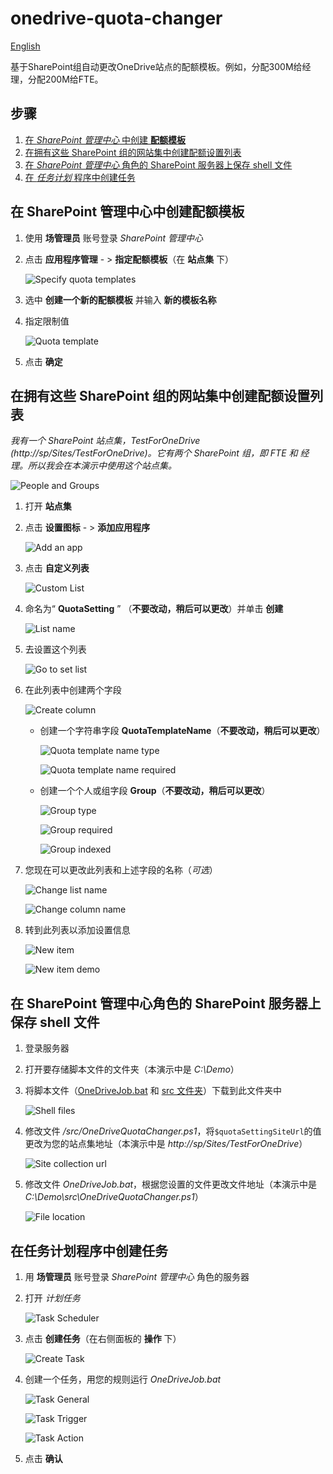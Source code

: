 # onedrive-quota-changer

[English](README.md)

基于SharePoint组自动更改OneDrive站点的配额模板。例如，分配300M给经理，分配200M给FTE。

## 步骤
1. [在 _SharePoint 管理中心_ 中创建 __配额模板__](#在-sharepoint-管理中心中创建配额模板)
2. [在拥有这些 SharePoint 组的网站集中创建配额设置列表](#在拥有这些-sharepoint-组的网站集中创建配额设置列表)
3. [在 _SharePoint 管理中心_ 角色的 SharePoint 服务器上保存 shell 文件](#在-sharepoint-管理中心角色的-sharepoint-服务器上保存-shell-文件)
4. [在 _任务计划_ 程序中创建任务](#在任务计划程序中创建任务)

## 在 SharePoint 管理中心中创建配额模板
1. 使用 __场管理员__ 账号登录 _SharePoint 管理中心_
2. 点击 __应用程序管理__ - > __指定配额模板__（在 __站点集__ 下）

    ![Specify quota templates](images/specify-quota-templates.png)

3. 选中 __创建一个新的配额模板__ 并输入 __新的模板名称__
4. 指定限制值

    ![Quota template](images/quota-template.png)

5. 点击 __确定__

## 在拥有这些 SharePoint 组的网站集中创建配额设置列表
_我有一个 SharePoint 站点集，TestForOneDrive (http://sp/Sites/TestForOneDrive)。它有两个 SharePoint 组，即 FTE 和 经理。所以我会在本演示中使用这个站点集。_

![People and Groups](images/people-and-groups.PNG)

1. 打开 __站点集__
2. 点击 __设置图标__ - > __添加应用程序__

    ![Add an app](images/add-an-app.PNG)

3. 点击 __自定义列表__

    ![Custom List](images/custom-list.PNG)

4. 命名为“ __QuotaSetting__ ” （__不要改动，稍后可以更改__）并单击 __创建__

    ![List name](images/list-name.PNG)

5. 去设置这个列表

    ![Go to set list](images/go-to-set-list.PNG)

6. 在此列表中创建两个字段

    ![Create column](images/create-column.PNG)

    - 创建一个字符串字段 __QuotaTemplateName__（__不要改动，稍后可以更改__）

        ![Quota template name type](images/quota-template-name-type.PNG)
        
        ![Quota template name required](images/quota-template-name-required.PNG)

    - 创建一个个人或组字段 __Group__（__不要改动，稍后可以更改__）

        ![Group type](images/group-type.PNG)

        ![Group required](images/group-required.PNG)

        ![Group indexed](images/group-indexed.PNG)

7. 您现在可以更改此列表和上述字段的名称（_可选_）

    ![Change list name](images/change-list-name.PNG)

    ![Change column name](images/change-columns.PNG)

8. 转到此列表以添加设置信息

    ![New item](images/new-item.PNG)

    ![New item demo](images/new-item-demo.PNG)

## 在 SharePoint 管理中心角色的 SharePoint 服务器上保存 shell 文件

1. 登录服务器
2. 打开要存储脚本文件的文件夹（本演示中是 _C:\Demo_）
3. 将脚本文件（[OneDriveJob.bat](OneDriveJob.bat) 和 [src 文件夹](src)）下载到此文件夹中

    ![Shell files](images/shell-files.PNG)

4. 修改文件 _/src/OneDriveQuotaChanger.ps1_，将`$quotaSettingSiteUrl`的值更改为您的站点集地址（本演示中是 _http://sp/Sites/TestForOneDrive_）

    ![Site collection url](images/site-url.PNG)

5. 修改文件 _OneDriveJob.bat_，根据您设置的文件更改文件地址（本演示中是 _C:\Demo\src\OneDriveQuotaChanger.ps1_）

    ![File location](images/file-url.PNG)

## 在任务计划程序中创建任务

1. 用 __场管理员__ 账号登录 _SharePoint 管理中心_ 角色的服务器
2. 打开 _计划任务_

    ![Task Scheduler](images/task-scheduler.PNG)

3. 点击 __创建任务__（在右侧面板的 __操作__ 下）

    ![Create Task](images/create-task.PNG)

4. 创建一个任务，用您的规则运行 _OneDriveJob.bat_

    ![Task General](images/task-general.PNG)

    ![Task Trigger](images/task-trigger.PNG)

    ![Task Action](images/task-action.PNG)

5. 点击 __确认__